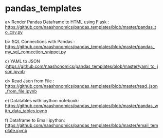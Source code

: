 # pandas_templates

a> Render Pandas Dataframe to HTML using Flask : https://github.com/naashonomics/pandas_templates/blob/master/pandas_to_csv.py

b> SQL Connections with Pandas : https://github.com/naashonomics/pandas_templates/blob/master/pandas_my_sql_connection_snippet.py 

c) YAML to JSON :https://github.com/naashonomics/pandas_templates/blob/master/yaml_to_json.ipynb 

d> Read Json from File : https://github.com/naashonomics/pandas_templates/blob/master/read_json_from_file.ipynb 

e) Datatables with ipython notebook:  https://github.com/naashonomics/pandas_templates/blob/master/pandas_with_data_tables.ipynb 

f) Dataframe to Email ipython: https://github.com/naashonomics/pandas_templates/blob/master/email_template.ipynb 
